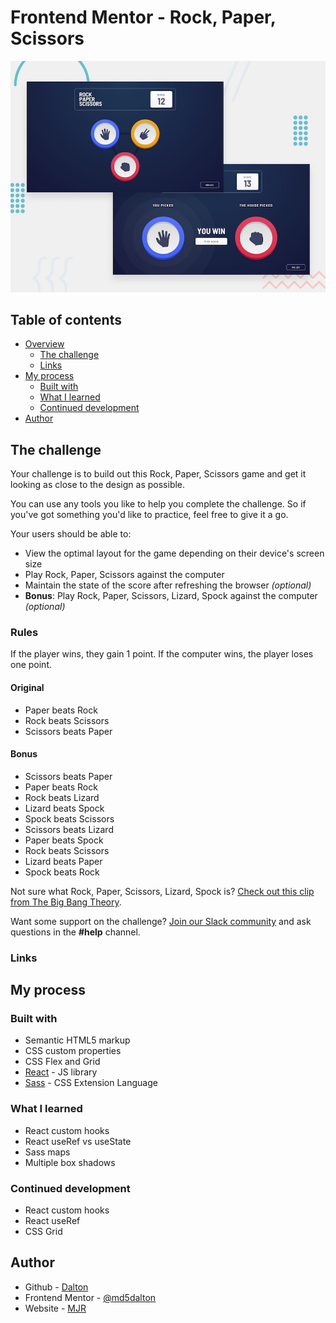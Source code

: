# Frontend Mentor - Rock, Paper, Scissors

![Design preview for Rock, Paper, Scissors challenge](./design/desktop-preview.jpg)

## Table of contents

- [Overview](#overview)
  - [The challenge](#the-challenge)
  - [Links](#links)
- [My process](#my-process)
  - [Built with](#built-with)
  - [What I learned](#what-i-learned)
  - [Continued development](#continued-development)
- [Author](#author)

## The challenge

Your challenge is to build out this Rock, Paper, Scissors game and get it looking as close to the design as possible.

You can use any tools you like to help you complete the challenge. So if you've got something you'd like to practice, feel free to give it a go.

Your users should be able to:

- View the optimal layout for the game depending on their device's screen size
- Play Rock, Paper, Scissors against the computer
- Maintain the state of the score after refreshing the browser _(optional)_
- **Bonus**: Play Rock, Paper, Scissors, Lizard, Spock against the computer _(optional)_

### Rules

If the player wins, they gain 1 point. If the computer wins, the player loses one point.

#### Original

- Paper beats Rock
- Rock beats Scissors
- Scissors beats Paper

#### Bonus

- Scissors beats Paper
- Paper beats Rock
- Rock beats Lizard
- Lizard beats Spock
- Spock beats Scissors
- Scissors beats Lizard
- Paper beats Spock
- Rock beats Scissors
- Lizard beats Paper
- Spock beats Rock

Not sure what Rock, Paper, Scissors, Lizard, Spock is? [Check out this clip from The Big Bang Theory](https://www.youtube.com/watch?v=iSHPVCBsnLw).

Want some support on the challenge? [Join our Slack community](https://www.frontendmentor.io/slack) and ask questions in the **#help** channel.

### Links

<!-- - Repository URL: [Github](https://github.com/md5dalton/advice-gen) -->
<!-- - Live Site URL: [Vercel](hhttps://advice-delta.vercel.app/) -->
<!-- - Solution URL: [Frontend Mentor](https://www.frontendmentor.io/challenges) -->


## My process

### Built with

- Semantic HTML5 markup
- CSS custom properties
- CSS Flex and Grid
- [React](https://reactjs.org/) - JS library
- [Sass](https://sass-lang.com/) - CSS Extension Language

### What I learned

 - React custom hooks
 - React useRef vs useState
 - Sass maps
 - Multiple box shadows

### Continued development

 - React custom hooks
 - React useRef
 - CSS Grid

## Author

- Github - [Dalton](https://github.com/md5dalton)
- Frontend Mentor - [@md5dalton](https://www.frontendmentor.io/profile/md5dalton)
- Website - [MJR](https://dalton.vercel.app/)

